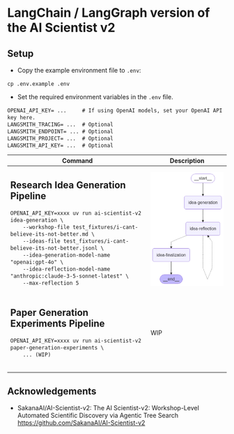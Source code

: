 # LangChain / LangGraph version of the AI Scientist v2

## Setup

- Copy the example environment file to `.env`:

```shell
cp .env.example .env
```

- Set the required environment variables in the `.env` file.

```
OPENAI_API_KEY= ...     # If using OpenAI models, set your OpenAI API key here.
LANGSMITH_TRACING= ...  # Optional
LANGSMITH_ENDPOINT= ... # Optional
LANGSMITH_PROJECT= ...  # Optional
LANGSMITH_API_KEY= ...  # Optional
```


<table>
<thead>
<tr>
<th>Command</th>
<th>Description</th>
</tr>
</thead>
<tbody>
<tr>
<td>

## Research Idea Generation Pipeline

```shell
OPENAI_API_KEY=xxxx uv run ai-scientist-v2 idea-generation \
    --workshop-file test_fixtures/i-cant-believe-its-not-better.md \
    --ideas-file test_fixtures/i-cant-believe-its-not-better.jsonl \
    --idea-generation-model-name "openai:gpt-4o" \
    --idea-reflection-model-name "anthropic:claude-3-5-sonnet-latest" \
    --max-reflection 5
```

</td>
<td>
    <img src="./.github/assets//graph-idea-generation.png" alt="Idea Generation Pipeline">
</td>
</tr>
<tr>
<td>

## Paper Generation Experiments Pipeline

```shell
OPENAI_API_KEY=xxxx uv run ai-scientist-v2 paper-generation-experiments \
    ... (WIP)
    
```

</td>
<td>WIP</td>
</tr>
</table>

## Acknowledgements

- SakanaAI/AI-Scientist-v2: The AI Scientist-v2: Workshop-Level Automated Scientific Discovery via Agentic Tree Search https://github.com/SakanaAI/AI-Scientist-v2
